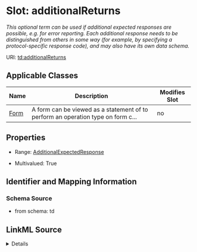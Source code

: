 

# Slot: additionalReturns


_This optional term can be used if additional expected responses are possible, e.g. for error reporting. Each additional response needs to be distinguished from others in some way (for example, by specifying a protocol-specific response code), and may also have its own data schema._



URI: [td:additionalReturns](https://www.w3.org/2019/wot/td#additionalReturns)



<!-- no inheritance hierarchy -->





## Applicable Classes

| Name | Description | Modifies Slot |
| --- | --- | --- |
| [Form](Form.md) | A form can be viewed as a statement of to perform an operation type on form c... |  no  |







## Properties

* Range: [AdditionalExpectedResponse](AdditionalExpectedResponse.md)

* Multivalued: True





## Identifier and Mapping Information







### Schema Source


* from schema: td




## LinkML Source

<details>
```yaml
name: additionalReturns
description: This optional term can be used if additional expected responses are possible,
  e.g. for error reporting. Each additional response needs to be distinguished from
  others in some way (for example, by specifying a protocol-specific response code),
  and may also have its own data schema.
from_schema: td
rank: 1000
multivalued: true
alias: additionalReturns
owner: Form
domain_of:
- Form
range: AdditionalExpectedResponse

```
</details>